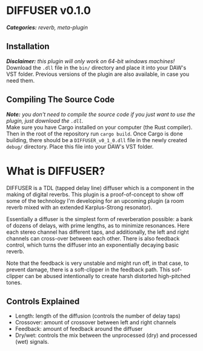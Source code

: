 # DIFFUSER v0.1.0
_**Categories:** reverb, meta-plugin_

## Installation
_**Disclaimer:** this plugin will only work on 64-bit windows machines!_ \
Download the `.dll` file in the `bin/` directory and place it into your DAW's VST folder.
Previous versions of the plugin are also available, in case you need them.

## Compiling The Source Code
_**Note:** you don't need to compile the source code if you just want to use the plugin, just download the `.dll`._ \
Make sure you have Cargo installed on your computer (the Rust compiler). Then in the root of the repository run `cargo build`. Once Cargo is done building, there should be a `DIFFUSER_v0_1_0.dll` file in the newly created `debug/` directory. Place this file into your DAW's VST folder.

# What is DIFFUSER?
DIFFUSER is a TDL (tapped delay line) diffuser which is a component in the making of digital reverbs. This plugin is a proof-of-concept to show off some of the technology I'm developing for an upcoming plugin (a room reverb mixed with an extended Karplus-Strong resonator).

Essentially a diffuser is the simplest form of reverberation possible: a bank of dozens of delays, with prime lengths, as to minimize resonances. Here each stereo channel has different taps, and additionally, the left and right channels can cross-over between each other. There is also feedback control, which turns the diffuser into an exponentially decaying basic reverb.

Note that the feedback is very unstable and might run off, in that case, to prevent damage, there is a soft-clipper in the feedback path. This sof-clipper can be abused intentionally to create harsh distorted high-pitched tones.

## Controls Explained
+ Length: length of the diffusion (controls the number of delay taps)
+ Crossover: amount of crossover between left and right channels
+ Feedback: amount of feedback around the diffuser
+ Dry/wet: controls the mix between the unprocessed (dry) and processed (wet) signals.
